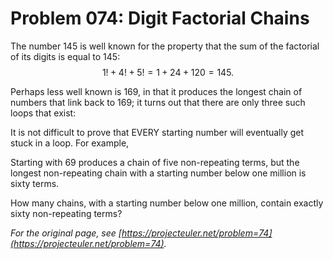 # Problem 074: Digit Factorial Chains

The number $145$ is well known for the property that the sum of the factorial of its digits is equal to $145$:
$$1! + 4! + 5! = 1 + 24 + 120 = 145.$$

Perhaps less well known is $169$, in that it produces the longest chain of numbers that link back to $169$; it turns out that there are only three such loops that exist:

It is not difficult to prove that EVERY starting number will eventually get stuck in a loop. For example,

Starting with $69$ produces a chain of five non-repeating terms, but the longest non-repeating chain with a starting number below one million is sixty terms.

How many chains, with a starting number below one million, contain exactly sixty non-repeating terms?

*For the original page, see [https://projecteuler.net/problem=74](https://projecteuler.net/problem=74).*
